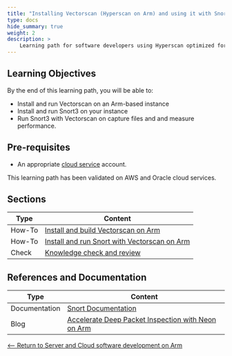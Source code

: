 ```yaml
---
title: "Installing Vectorscan (Hyperscan on Arm) and using it with Snort3" 
type: docs
hide_summary: true
weight: 2
description: >
    Learning path for software developers using Hyperscan optimized for Arm with deep packet inspection applications like Snort on Arm servers.  
---
```


## Learning Objectives 

By the end of this learning path, you will be able to:

* Install and run Vectorscan on an Arm-based instance
* Install and run Snort3 on your instance
* Run Snort3 with Vectorscan on capture files and and measure performance.

## Pre-requisites

* An appropriate [cloud service](/cloud/providers) account.

This learning path has been validated on AWS and Oracle cloud services.

## Sections

|          Type | Content                       |
| ---           | ---                                 |
| How-To        | [Install and build Vectorscan on Arm](install)       |
| How-To        | [Install and run Snort with Vectorscan on Arm](snort) |
| Check         | [Knowledge check and review](knowledgecheck)                        |


## References and Documentation

| Type          | Content             |
| ---           | ---                 |
| Documentation | [Snort Documentation](https://www.snort.org/documents) |
| Blog          | [Accelerate Deep Packet Inspection with Neon on Arm](https://community.arm.com/arm-community-blogs/b/tools-software-ides-blog/posts/accelerating-deep-packet-inspection-with-neon-on-arm-neoverse) |

[<-- Return to Server and Cloud software development on Arm](/cloud)

